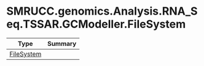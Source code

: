 ﻿
# SMRUCC.genomics.Analysis.RNA_Seq.TSSAR.GCModeller.FileSystem

|Type|Summary|
|----|-------|
|[FileSystem](./FileSystem.md)||


